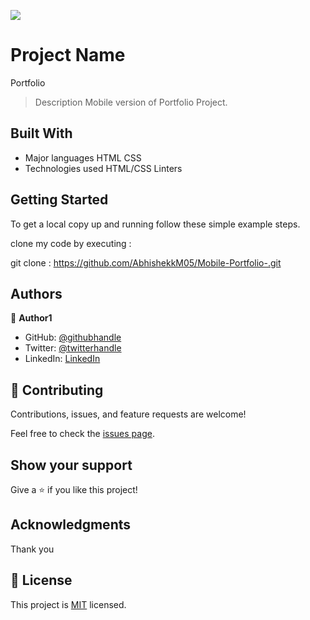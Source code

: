 ![](https://img.shields.io/badge/Microverse-blueviolet)

# Project Name 
Portfolio 

> Description 
Mobile version of Portfolio Project. 

## Built With

- Major languages 
   HTML CSS 
- Technologies used
  HTML/CSS Linters 

## Getting Started




To get a local copy up and running follow these simple example steps.

clone my code by executing :

git clone : https://github.com/AbhishekkM05/Mobile-Portfolio-.git


## Authors

👤 **Author1**

- GitHub: [@githubhandle](https://github.com/AbhishekkM05)
- Twitter: [@twitterhandle](https://twitter.com/KPrinceM05)
- LinkedIn: [LinkedIn](https://www.linkedin.com/in/abhishek-kumar-mishra-bb5bb4101/)

## 🤝 Contributing

Contributions, issues, and feature requests are welcome!

Feel free to check the [issues page](../../issues/).

## Show your support

Give a ⭐️ if you like this project!

## Acknowledgments
Thank you 

## 📝 License

This project is [MIT](./MIT.md) licensed.
